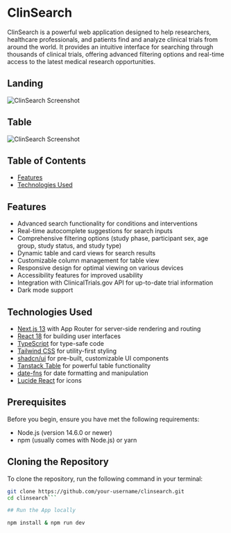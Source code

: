 
# ClinSearch

ClinSearch is a powerful web application designed to help researchers, healthcare professionals, and patients find and analyze clinical trials from around the world. It provides an intuitive interface for searching through thousands of clinical trials, offering advanced filtering options and real-time access to the latest medical research opportunities.

## Landing
![ClinSearch Screenshot](https://soqmsb04dk.ufs.sh/f/KBljPeC0dD9GeAehb4F6Q4idAjtysaoZ9XB0v7GlURhuPSFf)

## Table
![ClinSearch Screenshot](https://soqmsb04dk.ufs.sh/f/KBljPeC0dD9GdizAeUHGQ0eNpqgFH2lL1KhmPxVSvcJiEszB)


## Table of Contents

- [Features](#features)
- [Technologies Used](#technologies-used)


## Features

- Advanced search functionality for conditions and interventions
- Real-time autocomplete suggestions for search inputs
- Comprehensive filtering options (study phase, participant sex, age group, study status, and study type)
- Dynamic table and card views for search results
- Customizable column management for table view
- Responsive design for optimal viewing on various devices
- Accessibility features for improved usability
- Integration with ClinicalTrials.gov API for up-to-date trial information
- Dark mode support

## Technologies Used

- [Next.js 13](https://nextjs.org/) with App Router for server-side rendering and routing
- [React 18](https://reactjs.org/) for building user interfaces
- [TypeScript](https://www.typescriptlang.org/) for type-safe code
- [Tailwind CSS](https://tailwindcss.com/) for utility-first styling
- [shadcn/ui](https://ui.shadcn.com/) for pre-built, customizable UI components
- [Tanstack Table](https://tanstack.com/table/v8) for powerful table functionality
- [date-fns](https://date-fns.org/) for date formatting and manipulation
- [Lucide React](https://lucide.dev/) for icons

## Prerequisites

Before you begin, ensure you have met the following requirements:

- Node.js (version 14.6.0 or newer)
- npm (usually comes with Node.js) or yarn

## Cloning the Repository

To clone the repository, run the following command in your terminal:

```bash
git clone https://github.com/your-username/clinsearch.git
cd clinsearch```

## Run the App locally

npm install & npm run dev




